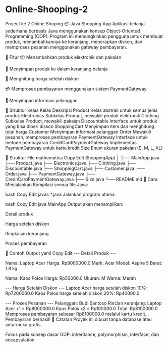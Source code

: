# Online-Shooping-2
Project ke 2 Online Shoping
📦 Java Shopping App
Aplikasi belanja sederhana berbasis Java menggunakan konsep Object-Oriented Programming (OOP). Program ini memungkinkan pengguna untuk membuat produk, menambahkannya ke keranjang, menerapkan diskon, dan memproses pesanan menggunakan gateway pembayaran.

🚀 Fitur
📦 Menambahkan produk elektronik dan pakaian

🛒 Menyimpan produk ke dalam keranjang belanja

🎁 Menghitung harga setelah diskon

💳 Memproses pembayaran menggunakan sistem PaymentGateway

👤 Menyimpan informasi pelanggan

🧱 Struktur Kelas
Kelas	Deskripsi
Product	Kelas abstrak untuk semua jenis produk
Electronics	Subkelas Product, mewakili produk elektronik
Clothing	Subkelas Product, mewakili pakaian
Discountable	Interface untuk produk yang bisa diberi diskon
ShoppingCart	Menyimpan item dan menghitung total harga
Customer	Menyimpan informasi pelanggan
Order	Mewakili pesanan, memproses pembayaran
PaymentGateway	Interface untuk metode pembayaran
CreditCardPaymentGateway	Implementasi PaymentGateway untuk kartu kredit
Size	Enum ukuran pakaian (S, M, L, XL)

📂 Struktur File
mathematica
Copy
Edit
ShoppingApp/
│
├── MainApp.java
├── Product.java
├── Electronics.java
├── Clothing.java
├── Discountable.java
├── ShoppingCart.java
├── Customer.java
├── Order.java
├── PaymentGateway.java
├── CreditCardPaymentGateway.java
├── Size.java
└── README.md
🧪 Cara Menjalankan
Kompilasi semua file Java:

bash
Copy
Edit
javac *.java
Jalankan program utama:

bash
Copy
Edit
java MainApp
Output akan menampilkan:

Detail produk

Harga setelah diskon

Ringkasan keranjang

Proses pembayaran

📝 Contoh Output
yaml
Copy
Edit
--- Detail Produk ---

Nama: Laptop Acer
Harga: Rp8000000.0
Merk: Acer
Model: Aspire 5
Berat: 1.8 kg

Nama: Kaos Polos
Harga: Rp50000.0
Ukuran: M
Warna: Merah

--- Harga Setelah Diskon ---
Laptop Acer harga setelah diskon 10%: Rp7200000.0
Kaos Polos harga setelah diskon 20%: Rp40000.0

--- Proses Pesanan ---
Pelanggan: Budi Santoso
Rincian keranjang:
Laptop Acer x1 = Rp8000000.0
Kaos Polos x2 = Rp100000.0
Total: Rp8100000.0
Memproses pembayaran sebesar Rp8100000.0 melalui kartu kredit...
Pembayaran berhasil!
📌 Catatan
Proyek ini dibuat tanpa database atau antarmuka grafis.

Fokus pada konsep dasar OOP: inheritance, polymorphism, interface, dan encapsulation.
